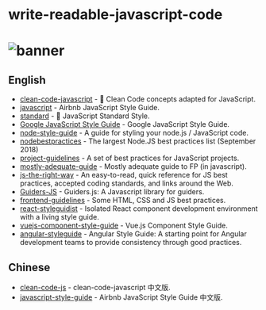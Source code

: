 # write-readable-javascript-code


# ![banner](https://user-images.githubusercontent.com/10891613/46139520-58221b00-c281-11e8-9ca4-76304256987a.png)


## English

- [clean-code-javascript](https://github.com/ryanmcdermott/clean-code-javascript) - 🛁 Clean Code concepts adapted for JavaScript.
- [javascript](https://github.com/airbnb/javascript) - Airbnb JavaScript Style Guide.
- [standard](https://github.com/standard/standard) - 🌟 JavaScript Standard Style.
- [Google JavaScript Style Guide](https://google.github.io/styleguide/jsguide.html) - Google JavaScript Style Guide.
- [node-style-guide](https://github.com/felixge/node-style-guide) - A guide for styling your node.js / JavaScript code.
- [nodebestpractices](https://github.com/i0natan/nodebestpractices) - The largest Node.JS best practices list (September 2018)
- [project-guidelines](https://github.com/elsewhencode/project-guidelines) - A set of best practices for JavaScript projects.
- [mostly-adequate-guide](https://github.com/MostlyAdequate/mostly-adequate-guide) - Mostly adequate guide to FP (in javascript).
- [js-the-right-way](https://github.com/braziljs/js-the-right-way) - An easy-to-read, quick reference for JS best practices, accepted coding standards, and links around the Web.
- [Guiders-JS](https://github.com/pickhardt/Guiders-JS) - Guiders.js: A Javascript library for guiders.
- [frontend-guidelines](https://github.com/bendc/frontend-guidelines) - Some HTML, CSS and JS best practices.
- [react-styleguidist](https://github.com/styleguidist/react-styleguidist) - Isolated React component development environment with a living style guide.
- [vuejs-component-style-guide](https://github.com/pablohpsilva/vuejs-component-style-guide) - Vue.js Component Style Guide.
- [angular-styleguide](https://github.com/johnpapa/angular-styleguide) - Angular Style Guide: A starting point for Angular development teams to provide consistency through good practices.


## Chinese

- [clean-code-js](https://github.com/alivebao/clean-code-js) - clean-code-javascript 中文版.
- [javascript-style-guide](https://github.com/sivan/javascript-style-guide) - Airbnb JavaScript Style Guide 中文版.

